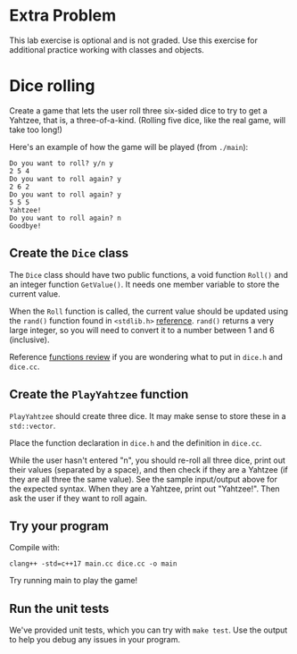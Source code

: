 # Extra Problem
This lab exercise is optional and is not graded. Use this exercise for additional practice working with classes and objects.

# Dice rolling

Create a game that lets the user roll three six-sided dice to try to get a Yahtzee, that is, a three-of-a-kind. (Rolling five dice, like the real game, will take too long!)

Here's an example of how the game will be played (from ``./main``):

```
Do you want to roll? y/n y
2 5 4     
Do you want to roll again? y
2 6 2
Do you want to roll again? y
5 5 5
Yahtzee!
Do you want to roll again? n
Goodbye!
```

## Create the ``Dice`` class

The ``Dice`` class should have two public functions, a void function ``Roll()`` and an integer function ``GetValue()``. It needs one member variable to store the current value.

When the ``Roll`` function is called, the current value should be updated using the ``rand()`` function found in ``<stdlib.h>`` [reference](http://www.cplusplus.com/reference/cstdlib/rand/). ``rand()`` returns a very large integer, so you will need to convert it to a number between 1 and 6 (inclusive).

Reference [functions review](https://github.com/ILXL-guides/function-file-organization) if you are wondering what to put in ``dice.h`` and ``dice.cc``.

## Create the ``PlayYahtzee`` function

``PlayYahtzee`` should create three dice. It may make sense to store these in a ``std::vector``.

Place the function declaration in ``dice.h`` and the definition in ``dice.cc``.

While the user hasn't entered "n", you should re-roll all three dice, print out their values (separated by a space), and then check if they are a Yahtzee (if they are all three the same value). See the sample input/output above for the expected syntax. When they are a Yahtzee, print out "Yahtzee!". Then ask the user if they want to roll again.

## Try your program

Compile with:

```
clang++ -std=c++17 main.cc dice.cc -o main
```

Try running main to play the game!

## Run the unit tests

We've provided unit tests, which you can try with ``make test``. Use the output to help you debug any issues in your program.